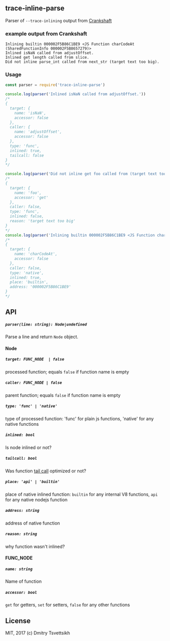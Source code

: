 ## trace-inline-parse

Parser of `--trace-inlining` output from [Crankshaft](https://github.com/nodejs/node/blob/24ef1e67757514db9ee1aeded555d4fb336ca817/deps/v8/src/crankshaft/hydrogen.cc#L8121)

### example output from Crankshaft

```
Inlining builtin 000002F5B86C1BE9 <JS Function charCodeAt (SharedFunctionInfo 000002F5B8657279)>
Inlined isNaN called from adjustOffset.
Inlined get length called from slice.
Did not inline parse_int called from next_str (target text too big).
```

### Usage

```js
const parser = require('trace-inline-parse')

console.log(parser('Inlined isNaN called from adjustOffset.'))
/*
{
  target: {
    name: 'isNaN',
    accessor: false
  },
  caller: {
    name: 'adjustOffset',
    accessor: false
  },
  type: 'func',
  inlined: true,
  tailcall: false
}
*/

console.log(parser('Did not inline get foo called from (target text too big).'))
/*
{
  target: {
    name: 'foo',
    accessor: 'get'
  },
  caller: false,
  type: 'func',
  inlined: false,
  reason: 'target text too big'
}
*/
console.log(parser('Inlining builtin 000002F5B86C1BE9 <JS Function charCodeAt (SharedFunctionInfo 000002F5B8657279)>'))
/*
{
  target: {
    name: 'charCodeAt',
    accessor: false
  },
  caller: false,
  type: 'native',
  inlined: true,
  place: 'builtin',
  address: '000002F5B86C1BE9'
}
*/
```

## API

##### `parser(line: string): Node|undefined`

Parse a line and return `Node` object.

#### Node

##### `target: FUNC_NODE  | false`

processed function; equals `false` if function name is empty

##### `caller: FUNC_NODE | false`

parent function; equals `false` if function name is empty

##### `type: 'func' | 'native'`

type of processed function: 'func' for plain js functions, 'native' for any native functions

##### `inlined: bool`

Is node inlined or not?

##### `tailcall: bool`

Was function [tail call](http://www.2ality.com/2015/06/tail-call-optimization.html) optimized or not?

##### `place: 'api' | 'builtin'`

place of native inlined function: `builtin` for any internal V8 functions, `api` for any native nodejs function

##### `address: string`

address of native function

##### `reason: string`

why function wasn't inlined?

#### FUNC_NODE

##### `name: string`

Name of function

##### `accessor: bool`

`get` for getters, `set` for setters, `false` for any other functions

## License
MIT, 2017 (c) Dmitry Tsvettsikh
